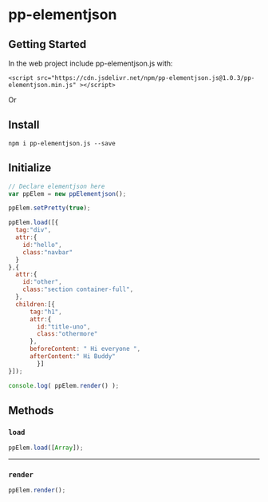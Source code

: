 # pp-elementjson

## Getting Started

In the web project include pp-elementjson.js with:

```
<script src="https://cdn.jsdelivr.net/npm/pp-elementjson.js@1.0.3/pp-elementjson.min.js" ></script>
```

Or

## Install

```console
npm i pp-elementjson.js --save
```

## Initialize

```javascript
// Declare elementjson here
var ppElem = new ppElementjson();

ppElem.setPretty(true);

ppElem.load([{
  tag:"div",
  attr:{
    id:"hello",
    class:"navbar"
  }
},{
  attr:{
    id:"other",
    class:"section container-full",
  },
  children:[{
      tag:"h1",
      attr:{
        id:"title-uno",
        class:"othermore"
      },
      beforeContent: " Hi everyone ",
      afterContent:" Hi Buddy"
		}]
}]);

console.log( ppElem.render() );
```

## Methods

### `load`

```javascript
ppElem.load([Array]);
```
---

### `render`

```javascript
ppElem.render();
```
